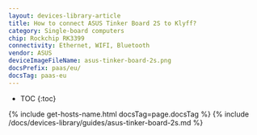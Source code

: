 ```yaml
---
layout: devices-library-article
title: How to connect ASUS Tinker Board 2S to Klyff?
category: Single-board computers
chip: Rockchip RK3399
connectivity: Ethernet, WIFI, Bluetooth
vendor: ASUS
deviceImageFileName: asus-tinker-board-2s.png
docsPrefix: paas/eu/
docsTag: paas-eu
---
```



* TOC
{:toc}

{% include get-hosts-name.html docsTag=page.docsTag %}
{% include /docs/devices-library/guides/asus-tinker-board-2s.md %}